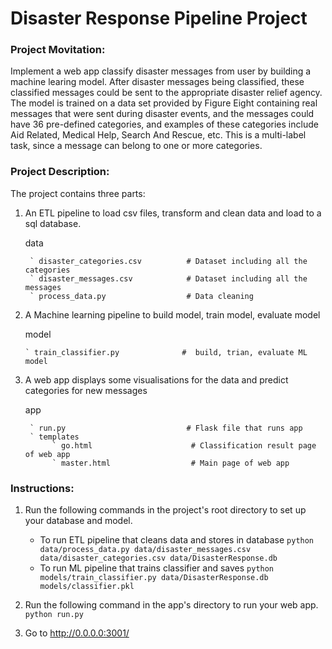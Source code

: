 # Disaster Response Pipeline Project
### Project Movitation:
Implement a web app classify disaster messages from user by building a machine learing model. After disaster messages being classified, these classified messages could be sent to the appropriate disaster relief agency.
The model is trained on a data set provided by Figure Eight containing real messages that were sent during disaster events, and the messages could have 36 pre-defined categories, and examples of these categories include Aid Related, Medical Help, Search And Rescue, etc.
This is a multi-label task, since a message can belong to one or more categories.

### Project Description:
The project contains three parts:
1. An ETL pipeline to load csv files, transform and clean data and load to a sql database.
   
     data  
     
        ` disaster_categories.csv          # Dataset including all the categories  
        ` disaster_messages.csv            # Dataset including all the messages
        ` process_data.py                  # Data cleaning
       
       
2. A Machine learning pipeline to build model, train model, evaluate model   
    
      model
      
       ` train_classifier.py              #  build, trian, evaluate ML model       
   
3. A web app displays some visualisations for the data and predict categories for new messages    
            
      app     
        
        ` run.py                           # Flask file that runs app
        ` templates   
             ` go.html                      # Classification result page of web app
             ` master.html                  # Main page of web app  
            
           
### Instructions:
1. Run the following commands in the project's root directory to set up your database and model.

    - To run ETL pipeline that cleans data and stores in database
        `python data/process_data.py data/disaster_messages.csv data/disaster_categories.csv data/DisasterResponse.db`
    - To run ML pipeline that trains classifier and saves
        `python models/train_classifier.py data/DisasterResponse.db models/classifier.pkl`

2. Run the following command in the app's directory to run your web app.
    `python run.py`

3. Go to http://0.0.0.0:3001/
